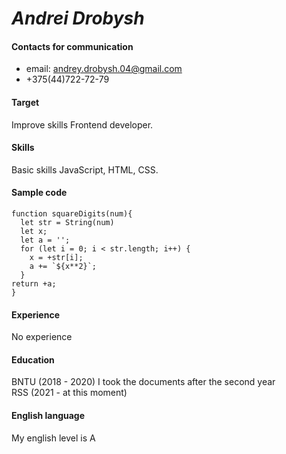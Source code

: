 # *Andrei Drobysh*
#### Contacts for communication
  * email: andrey.drobysh.04@gmail.com
  * +375(44)722-72-79

#### Target
  Improve skills Frontend developer.
#### Skills
  Basic skills JavaScript, HTML, CSS.

#### Sample code
  ```
  function squareDigits(num){
    let str = String(num)
    let x;
    let a = '';
    for (let i = 0; i < str.length; i++) {
      x = +str[i];
      a += `${x**2}`;
    }
  return +a;
  }
  ```
#### Experience
  No experience
#### Education
  BNTU (2018 - 2020) I took the documents after the second year  
  RSS (2021 - at this moment)
#### English language
  My english level is A
